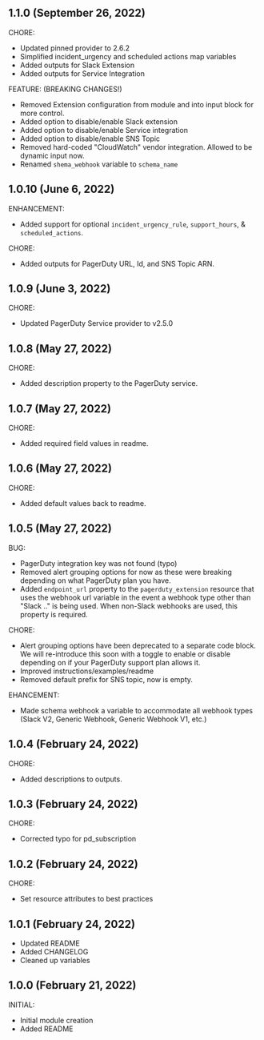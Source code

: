 ## 1.1.0 (September 26, 2022)

CHORE:
* Updated pinned provider to 2.6.2
* Simplified incident_urgency and scheduled actions map variables
* Added outputs for Slack Extension
* Added outputs for Service Integration

FEATURE: (BREAKING CHANGES!)
* Removed Extension configuration from module and into input block for more control.
* Added option to disable/enable Slack extension
* Added option to disable/enable Service integration
* Added option to disable/enable SNS Topic
* Removed hard-coded "CloudWatch" vendor integration. Allowed to be dynamic input now.
* Renamed `shema_webhook` variable to `schema_name`

## 1.0.10 (June 6, 2022)

ENHANCEMENT:
* Added support for optional `incident_urgency_rule`, `support_hours`, & `scheduled_actions`.

CHORE:
* Added outputs for PagerDuty URL, Id, and SNS Topic ARN.

## 1.0.9 (June 3, 2022)

CHORE:
* Updated PagerDuty Service provider to v2.5.0

## 1.0.8 (May 27, 2022)

CHORE:
* Added description property to the PagerDuty service.

## 1.0.7 (May 27, 2022)

CHORE:
* Added required field values in readme.

## 1.0.6 (May 27, 2022)

CHORE:
* Added default values back to readme.

## 1.0.5 (May 27, 2022)

BUG:
* PagerDuty integration key was not found (typo)
* Removed alert grouping options for now as these were breaking depending on what PagerDuty plan you have.
* Added `endpoint_url` property to the `pagerduty_extension` resource that uses the webhook url variable in the event a webhook type other than "Slack .." is being used. When non-Slack webhooks are used, this property is required.

CHORE:
* Alert grouping options have been deprecated to a separate code block. We will re-introduce this soon with a toggle to enable or disable depending on if your PagerDuty support plan allows it.
* Improved instructions/examples/readme
* Removed default prefix for SNS topic, now is empty.

EHANCEMENT:
* Made schema webhook a variable to accommodate all webhook types (Slack V2, Generic Webhook, Generic Webhook V1, etc.)

## 1.0.4 (February 24, 2022)

CHORE:
* Added descriptions to outputs.
## 1.0.3 (February 24, 2022)

CHORE:
* Corrected typo for pd_subscription

## 1.0.2 (February 24, 2022)

CHORE:
* Set resource attributes to best practices

## 1.0.1 (February 24, 2022)

* Updated README
* Added CHANGELOG
* Cleaned up variables

## 1.0.0 (February 21, 2022)

INITIAL:

* Initial module creation
* Added README
